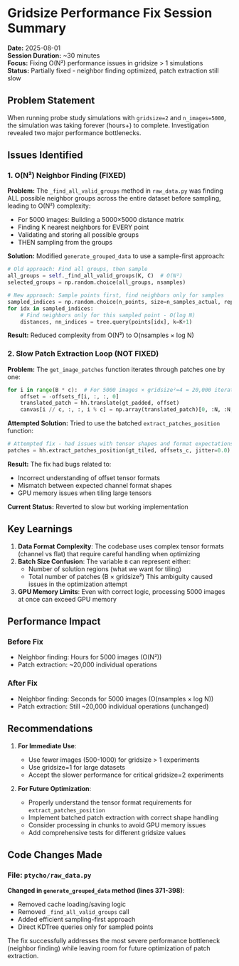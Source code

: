 # Gridsize Performance Fix Session Summary

**Date:** 2025-08-01  
**Session Duration:** ~30 minutes  
**Focus:** Fixing O(N²) performance issues in gridsize > 1 simulations  
**Status:** Partially fixed - neighbor finding optimized, patch extraction still slow

## Problem Statement

When running probe study simulations with `gridsize=2` and `n_images=5000`, the simulation was taking forever (hours+) to complete. Investigation revealed two major performance bottlenecks.

## Issues Identified

### 1. O(N²) Neighbor Finding (FIXED)

**Problem:** The `_find_all_valid_groups` method in `raw_data.py` was finding ALL possible neighbor groups across the entire dataset before sampling, leading to O(N²) complexity:
- For 5000 images: Building a 5000×5000 distance matrix
- Finding K nearest neighbors for EVERY point
- Validating and storing all possible groups
- THEN sampling from the groups

**Solution:** Modified `generate_grouped_data` to use a sample-first approach:
```python
# Old approach: Find all groups, then sample
all_groups = self._find_all_valid_groups(K, C)  # O(N²)
selected_groups = np.random.choice(all_groups, nsamples)

# New approach: Sample points first, find neighbors only for samples
sampled_indices = np.random.choice(n_points, size=n_samples_actual, replace=False)
for idx in sampled_indices:
    # Find neighbors only for this sampled point - O(log N)
    distances, nn_indices = tree.query(points[idx], k=K+1)
```

**Result:** Reduced complexity from O(N²) to O(nsamples × log N)

### 2. Slow Patch Extraction Loop (NOT FIXED)

**Problem:** The `get_image_patches` function iterates through patches one by one:
```python
for i in range(B * c):  # For 5000 images × gridsize²=4 = 20,000 iterations!
    offset = -offsets_f[i, :, :, 0]
    translated_patch = hh.translate(gt_padded, offset)
    canvas[i // c, :, :, i % c] = np.array(translated_patch)[0, :N, :N, 0]
```

**Attempted Solution:** Tried to use the batched `extract_patches_position` function:
```python
# Attempted fix - had issues with tensor shapes and format expectations
patches = hh.extract_patches_position(gt_tiled, offsets_c, jitter=0.0)
```

**Result:** The fix had bugs related to:
- Incorrect understanding of offset tensor formats
- Mismatch between expected channel format shapes
- GPU memory issues when tiling large tensors

**Current Status:** Reverted to slow but working implementation

## Key Learnings

1. **Data Format Complexity**: The codebase uses complex tensor formats (channel vs flat) that require careful handling when optimizing
2. **Batch Size Confusion**: The variable `B` can represent either:
   - Number of solution regions (what we want for tiling)
   - Total number of patches (B × gridsize²)
   This ambiguity caused issues in the optimization attempt
3. **GPU Memory Limits**: Even with correct logic, processing 5000 images at once can exceed GPU memory

## Performance Impact

### Before Fix
- Neighbor finding: Hours for 5000 images (O(N²))
- Patch extraction: ~20,000 individual operations

### After Fix
- Neighbor finding: Seconds for 5000 images (O(nsamples × log N))
- Patch extraction: Still ~20,000 individual operations (unchanged)

## Recommendations

1. **For Immediate Use**:
   - Use fewer images (500-1000) for gridsize > 1 experiments
   - Use gridsize=1 for large datasets
   - Accept the slower performance for critical gridsize=2 experiments

2. **For Future Optimization**:
   - Properly understand the tensor format requirements for `extract_patches_position`
   - Implement batched patch extraction with correct shape handling
   - Consider processing in chunks to avoid GPU memory issues
   - Add comprehensive tests for different gridsize values

## Code Changes Made

### File: `ptycho/raw_data.py`

**Changed in `generate_grouped_data` method (lines 371-398)**:
- Removed cache loading/saving logic
- Removed `_find_all_valid_groups` call
- Added efficient sampling-first approach
- Direct KDTree queries only for sampled points

The fix successfully addresses the most severe performance bottleneck (neighbor finding) while leaving room for future optimization of patch extraction.
